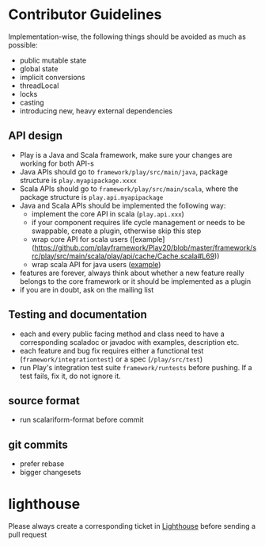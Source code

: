 # Contributor Guidelines

Implementation-wise, the following things should be avoided as much as possible:

* public mutable state
* global state
* implicit conversions
* threadLocal
* locks
* casting
* introducing new, heavy external dependencies

## API design

* Play is a Java and Scala framework, make sure your changes are working for both API-s
* Java APIs should go to ```framework/play/src/main/java```, package structure is ```play.myapipackage.xxxx```
* Scala APIs should go to ```framework/play/src/main/scala```, where the package structure is ```play.api.myapipackage```
* Java and Scala APIs should be implemented the following way:
  * implement the core API in scala (```play.api.xxx```)
  * if your component requires life cycle management or needs to be swappable, create a plugin, otherwise skip this step
  * wrap core API for scala users ([example]  (https://github.com/playframework/Play20/blob/master/framework/src/play/src/main/scala/play/api/cache/Cache.scala#L69))
  * wrap scala API for java users ([example](https://github.com/playframework/Play20/blob/master/framework/src/play/src/main/java/play/cache/Cache.java))
* features are forever, always think about whether a new feature really belongs to the core framework or it should be implemented as a plugin
* if you are in doubt, ask on the mailing list


## Testing and documentation

* each and every public facing method and class need to have a corresponding scaladoc or javadoc with examples, description etc.
* each feature and bug fix requires either a functional test (```framework/integrationtest```) or a spec (```/play/src/test```)
* run Play's integration test suite ```framework/runtests``` before pushing. If a test fails, fix it, do not ignore it.

## source format

* run scalariform-format  before commit

## git commits

* prefer rebase
* bigger changesets

# lighthouse

Please always create a corresponding ticket in [Lighthouse](https://play.lighthouseapp.com/projects/82401-play-20/overview) before sending a pull request